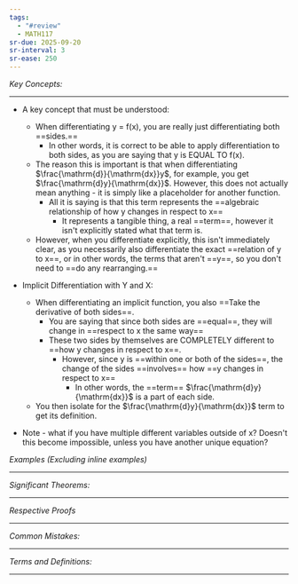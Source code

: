 ```yaml
---
tags:
  - "#review"
  - MATH117
sr-due: 2025-09-20
sr-interval: 3
sr-ease: 250
---
```

*Key Concepts:*
___
- A key concept that must be understood:
	- When differentiating y = f(x), you are really just differentiating both ==sides.==
		- In other words, it is correct to be able to apply differentiation to both sides, as you are saying that y is EQUAL TO f(x).
	- The reason this is important is that when differentiating $\frac{\mathrm{d}}{\mathrm{dx}}y$, for example, you get $\frac{\mathrm{d}y}{\mathrm{dx}}$. However, this does not actually mean anything - it is simply like a placeholder for another function.
		- All it is saying is that this term represents the ==algebraic relationship of how y changes in respect to x==
			- It represents a tangible thing, a real ==term==, however it isn't explicitly stated what that term is.
	- However, when you differentiate explicitly, this isn't immediately clear, as you necessarily also differentiate the exact ==relation of y to x==, or in other words, the terms that aren't ==y==, so you don't need to ==do any rearranging.== <!--SR:!2000-01-01,1,250!2000-01-01,1,250!2000-01-01,1,250!2000-01-01,1,250!2000-01-01,1,250!2025-10-22,3,250-->

- Implicit Differentiation with Y and X:
	- When differentiating an implicit function, you also ==Take the derivative of both sides==.
		- You are saying that since both sides are ==equal==, they will change in ==respect to x the same way==
		- These two sides by themselves are COMPLETELY different to ==how y changes in respect to x==.
			- However, since y is ==within one or both of the sides==, the change of the sides ==involves== how ==y changes in respect to x==
				- In other words, the ==term== $\frac{\mathrm{d}y}{\mathrm{dx}}$ is a part of each side.
	- You then isolate for the $\frac{\mathrm{d}y}{\mathrm{dx}}$ term to get its definition. <!--SR:!2000-01-01,1,250!2000-01-01,1,250!2000-01-01,1,250!2000-01-01,1,250!2025-10-22,3,250!2000-01-01,1,250!2000-01-01,1,250!2000-01-01,1,250-->

- Note - what if you have multiple different variables outside of x? Doesn't this become impossible, unless you have another unique equation?

*Examples (Excluding inline examples)* 
___

*Significant Theorems:*
___

*Respective Proofs*
___

*Common Mistakes:*
___

*Terms and Definitions:*
___

